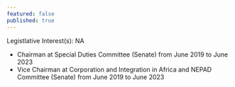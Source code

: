 ```yaml
---
featured: false
published: true
---
```

Legistlative Interest(s): NA

* Chairman at Special Duties Committee (Senate) from June 2019 to June 2023
* Vice Chairman at Corporation and Integration in Africa and NEPAD Committee (Senate) from June 2019 to June 2023
